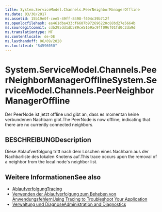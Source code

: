 ```yaml
---
title: System.ServiceModel.Channels.PeerNeighborManagerOffline
ms.date: 03/30/2017
ms.assetid: 15b19e0f-cee5-49ff-8498-f404c39b712f
ms.openlocfilehash: ea461dba433cf6607b972696220c88bd27e5664b
ms.sourcegitcommit: cdb295dd1db589ce5169ac9ff096f01fd0c2da9d
ms.translationtype: MT
ms.contentlocale: de-DE
ms.lasthandoff: 06/09/2020
ms.locfileid: "84596050"
---
```

# <a name="systemservicemodelchannelspeerneighbormanageroffline"></a><span data-ttu-id="abee3-102">System.ServiceModel.Channels.PeerNeighborManagerOffline</span><span class="sxs-lookup"><span data-stu-id="abee3-102">System.ServiceModel.Channels.PeerNeighborManagerOffline</span></span>
<span data-ttu-id="abee3-103">Der PeerNode ist jetzt offline und gibt an, dass es momentan keine verbundenen Nachbarn gibt.</span><span class="sxs-lookup"><span data-stu-id="abee3-103">The PeerNode is now offline, indicating that there are no currently connected neighbors.</span></span>  
  
## <a name="description"></a><span data-ttu-id="abee3-104">BESCHREIBUNG</span><span class="sxs-lookup"><span data-stu-id="abee3-104">Description</span></span>  
 <span data-ttu-id="abee3-105">Diese Ablaufverfolgung tritt nach dem Löschen eines Nachbarn aus der Nachbarliste des lokalen Knotens auf.</span><span class="sxs-lookup"><span data-stu-id="abee3-105">This trace occurs upon the removal of a neighbor from the local node's neighbor list.</span></span>  
  
## <a name="see-also"></a><span data-ttu-id="abee3-106">Weitere Informationen</span><span class="sxs-lookup"><span data-stu-id="abee3-106">See also</span></span>

- [<span data-ttu-id="abee3-107">Ablaufverfolgung</span><span class="sxs-lookup"><span data-stu-id="abee3-107">Tracing</span></span>](index.md)
- [<span data-ttu-id="abee3-108">Verwenden der Ablaufverfolgung zum Beheben von Anwendungsfehlern</span><span class="sxs-lookup"><span data-stu-id="abee3-108">Using Tracing to Troubleshoot Your Application</span></span>](using-tracing-to-troubleshoot-your-application.md)
- [<span data-ttu-id="abee3-109">Verwaltung und Diagnose</span><span class="sxs-lookup"><span data-stu-id="abee3-109">Administration and Diagnostics</span></span>](../index.md)
